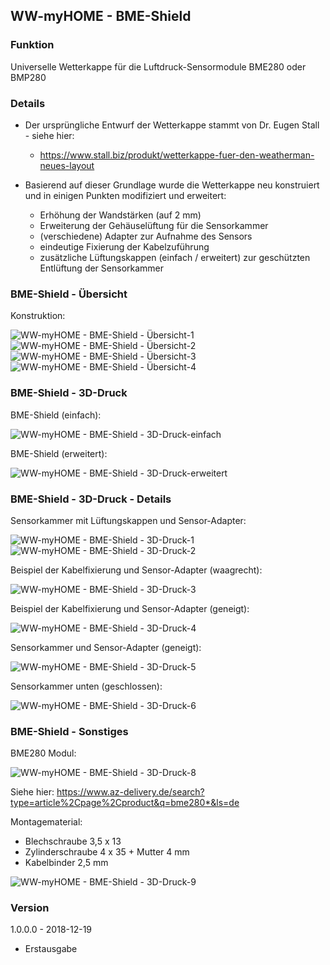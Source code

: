 ## WW-myHOME - BME-Shield

### Funktion
Universelle Wetterkappe für die Luftdruck-Sensormodule BME280 oder BMP280

### Details
- Der ursprüngliche Entwurf der Wetterkappe stammt von Dr. Eugen Stall - siehe hier:
  - https://www.stall.biz/produkt/wetterkappe-fuer-den-weatherman-neues-layout


- Basierend auf dieser Grundlage wurde die Wetterkappe neu konstruiert und in einigen Punkten modifiziert und erweitert:
   - Erhöhung der Wandstärken (auf 2 mm)
   - Erweiterung der Gehäuselüftung für die Sensorkammer
   - (verschiedene) Adapter zur Aufnahme des Sensors
   - eindeutige Fixierung der Kabelzuführung
   - zusätzliche Lüftungskappen (einfach / erweitert) zur geschützten Entlüftung der Sensorkammer

### BME-Shield - Übersicht

Konstruktion:

![WW-myHOME - BME-Shield - Übersicht-1](./img/UWK_101.jpg)
![WW-myHOME - BME-Shield - Übersicht-2](./img/UWK_102.jpg)
![WW-myHOME - BME-Shield - Übersicht-3](./img/UWK_103.jpg)
![WW-myHOME - BME-Shield - Übersicht-4](./img/UWK_104.jpg)

### BME-Shield - 3D-Druck

BME-Shield (einfach):

![WW-myHOME - BME-Shield - 3D-Druck-einfach](./img/UWK_301.jpg)

BME-Shield (erweitert):

![WW-myHOME - BME-Shield - 3D-Druck-erweitert](./img/UWK_302.jpg)

### BME-Shield - 3D-Druck - Details

Sensorkammer mit Lüftungskappen und Sensor-Adapter:

![WW-myHOME - BME-Shield - 3D-Druck-1](./img/UWK_201.jpg)
![WW-myHOME - BME-Shield - 3D-Druck-2](./img/UWK_202.jpg)

Beispiel der Kabelfixierung und Sensor-Adapter (waagrecht):

![WW-myHOME - BME-Shield - 3D-Druck-3](./img/UWK_203.jpg)

Beispiel der Kabelfixierung und Sensor-Adapter (geneigt):

![WW-myHOME - BME-Shield - 3D-Druck-4](./img/UWK_204.jpg)

Sensorkammer und Sensor-Adapter (geneigt):

![WW-myHOME - BME-Shield - 3D-Druck-5](./img/UWK_205.jpg)

Sensorkammer unten (geschlossen):

![WW-myHOME - BME-Shield - 3D-Druck-6](./img/UWK_206.jpg)

### BME-Shield - Sonstiges

BME280 Modul:

![WW-myHOME - BME-Shield - 3D-Druck-8](./img/UWK_208.jpg)

Siehe hier: https://www.az-delivery.de/search?type=article%2Cpage%2Cproduct&q=bme280*&ls=de

Montagematerial:
- Blechschraube 3,5 x 13
- Zylinderschraube 4 x 35 + Mutter 4 mm
- Kabelbinder 2,5 mm

![WW-myHOME - BME-Shield - 3D-Druck-9](./img/UWK_209.jpg)

### Version

1.0.0.0 - 2018-12-19
- Erstausgabe
